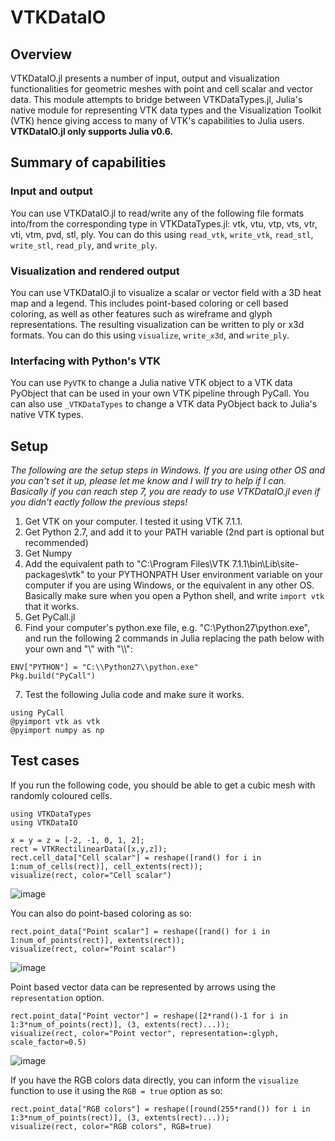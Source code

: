 # VTKDataIO

## Overview
VTKDataIO.jl presents a number of input, output and visualization functionalities for geometric meshes with point and cell scalar and vector data. This module attempts to bridge between VTKDataTypes.jl, Julia's native module for representing VTK data types and the Visualization Toolkit (VTK) hence giving access to many of VTK's capabilities to Julia users. **VTKDataIO.jl only supports Julia v0.6.**

## Summary of capabilities
### Input and output
You can use VTKDataIO.jl to read/write any of the following file formats into/from the corresponding type in VTKDataTypes.jl: vtk, vtu, vtp, vts, vtr, vti, vtm, pvd, stl, ply. You can do this using `read_vtk`, `write_vtk`, `read_stl`, `write_stl`, `read_ply`, and `write_ply`.

### Visualization and rendered output
You can use VTKDataIO.jl to visualize a scalar or vector field with a 3D heat map and a legend. This includes point-based coloring or cell based coloring, as well as other features such as wireframe and glyph representations. The resulting visualization can be written to ply or x3d formats. You can do this using `visualize`, `write_x3d`, and `write_ply`.

### Interfacing with Python's VTK

You can use `PyVTK` to change a Julia native VTK object to a VTK data PyObject that can be used in your own VTK pipeline through PyCall. You can also use `_VTKDataTypes` to change a VTK data PyObject back to Julia's native VTK types.

## Setup

*The following are the setup steps in Windows. If you are using other OS and you can't set it up, please let me know and I will try to help if I can. Basically if you can reach step 7, you are ready to use VTKDataIO.jl even if you didn't eactly follow the previous steps!*

1. Get VTK on your computer. I tested it using VTK 7.1.1.
2. Get Python 2.7, and add it to your PATH variable (2nd part is optional but recommended)
3. Get Numpy
4. Add the equivalent path to "C:\Program Files\VTK 7.1.1\bin\Lib\site-packages\vtk" to your PYTHONPATH User environment variable on your computer if you are using Windows, or the equivalent in any other OS. Basically make sure when you open a Python shell, and write `import vtk` that it works.
5. Get PyCall.jl
6. Find your computer's python.exe file, e.g. "C:\Python27\python.exe", and run the following 2 commands in Julia replacing the path below with your own and "\\" with "\\\\":
```
ENV["PYTHON"] = "C:\\Python27\\python.exe"
Pkg.build("PyCall")
```
7. Test the following Julia code and make sure it works.
```
using PyCall
@pyimport vtk as vtk
@pyimport numpy as np
```

## Test cases

If you run the following code, you should be able to get a cubic mesh with randomly coloured cells.

```
using VTKDataTypes
using VTKDataIO

x = y = z = [-2, -1, 0, 1, 2];
rect = VTKRectilinearData([x,y,z]);
rect.cell_data["Cell scalar"] = reshape([rand() for i in 1:num_of_cells(rect)], cell_extents(rect));
visualize(rect, color="Cell scalar")
```
![image](https://user-images.githubusercontent.com/19524993/27942949-d09cb120-62e3-11e7-926a-4931d466388c.png)

You can also do point-based coloring as so:
```
rect.point_data["Point scalar"] = reshape([rand() for i in 1:num_of_points(rect)], extents(rect));
visualize(rect, color="Point scalar")
```
![image](https://user-images.githubusercontent.com/19524993/27943028-86c4f0fc-62e4-11e7-899e-fe19fcd326d2.png)

Point based vector data can be represented by arrows using the `representation` option.

```
rect.point_data["Point vector"] = reshape([2*rand()-1 for i in 1:3*num_of_points(rect)], (3, extents(rect)...));
visualize(rect, color="Point vector", representation=:glyph, scale_factor=0.5)
```
![image](https://user-images.githubusercontent.com/19524993/27943114-2abdb770-62e5-11e7-8c25-320037604285.png)

If you have the RGB colors data directly, you can inform the `visualize` function to use it using the `RGB = true` option as so:
```
rect.point_data["RGB colors"] = reshape([round(255*rand()) for i in 1:3*num_of_points(rect)], (3, extents(rect)...));
visualize(rect, color="RGB colors", RGB=true)
```
